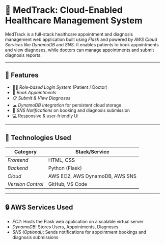 # 🏥 MedTrack: Cloud-Enabled Healthcare Management System

MedTrack is a full-stack healthcare appointment and diagnosis management web application built using *Flask* and powered by *AWS Cloud Services* like *DynamoDB* and *SNS*. It enables patients to book appointments and view diagnoses, while doctors can manage appointments and submit diagnosis reports.

---

## 🚀 Features

- 👨‍⚕ *Role-based Login System* (Patient / Doctor)
- 📅 *Book Appointments*
- 📋 *Submit & View Diagnoses*
- ☁ *DynamoDB Integration* for persistent cloud storage
- 📣 *SNS Notifications* on booking and diagnosis submission
- 💻 Responsive & user-friendly UI

---

## 🧰 Technologies Used

| Category        | Stack/Service         |
|----------------|------------------------|
| *Frontend*   | HTML, CSS              |
| *Backend*    | Python (Flask)         |
| *Cloud*      | AWS EC2, AWS DynamoDB, AWS SNS  |
| *Version Control*      | GitHub, VS Code        |

---

## 🔒 AWS Services Used
-  *EC2*: Hosts the Flask web application on a scalable virtual server
- *DynamoDB*: Stores Users, Appointments, Diagnoses
- *SNS (Optional)*: Sends notifications for appointment bookings and diagnosis submissions


